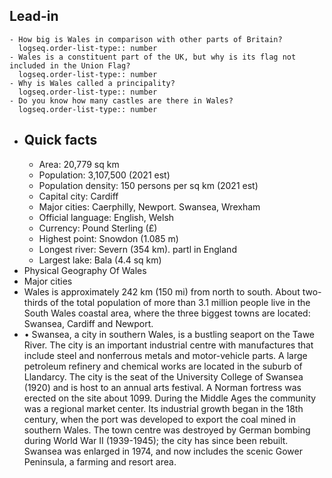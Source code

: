 ## Lead-in
	- How big is Wales in comparison with other parts of Britain?
	  logseq.order-list-type:: number
	- Wales is a constituent part of the UK, but why is its flag not included in the Union Flag?
	  logseq.order-list-type:: number
	- Why is Wales called a principality?
	  logseq.order-list-type:: number
	- Do you know how many castles are there in Wales?
	  logseq.order-list-type:: number
- ## Quick facts
	- Area: 20,779 sq km
	- Population: 3,107,500 (2021 est)
	- Population density: 150 persons per sq km (2021 est)
	- Capital city: Cardiff
	- Major cities: Caerphilly, Newport. Swansea, Wrexham
	- Official language: English, Welsh
	- Currency: Pound Sterling (£)
	- Highest point: Snowdon (1.085 m)
	- Longest river: Severn (354 km). partl in England
	- Largest lake: Bala (4.4 sq km)
- Physical Geography Of Wales
- Major cities
- Wales is approximately 242 km (150 mi) from north to south. About two-thirds of the total population of more than 3.1 million people live in the South Wales coastal area, where the three biggest towns are located: Swansea, Cardiff and Newport.
- • Swansea, a city in southern Wales, is a bustling seaport on the Tawe River. The city is an important industrial centre with manufactures that include steel and nonferrous metals and motor-vehicle parts. A large petroleum refinery and chemical works are located in the suburb of Llandarcy. The city is the seat of the University College of Swansea (1920) and is host to an annual arts festival. A Norman fortress was erected on the site about 1099. During the Middle Ages the community was a regional market center. Its industrial growth began in the 18th century, when the port was developed to export the coal mined in southern Wales. The town centre was destroyed by German bombing during World War II (1939-1945); the city has since been rebuilt. Swansea was enlarged in 1974, and now includes the scenic Gower Peninsula, a farming and resort area.
